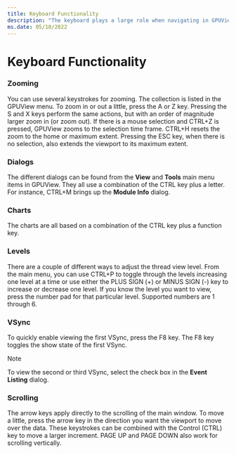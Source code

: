 ```yaml
---
title: Keyboard Functionality
description: "The keyboard plays a large role when navigating in GPUView."
ms.date: 05/10/2022
---
```


# Keyboard Functionality

### Zooming  

You can use several keystrokes for zooming. The collection is listed in the GPUView menu. To zoom in or out a little, press the A or Z key. Pressing the S and X keys perform the same actions, but with an order of magnitude larger zoom in (or zoom out). If there is a mouse selection and CTRL+Z is pressed, GPUView zooms to the selection time frame. CTRL+H resets the zoom to the home or maximum extent. Pressing the ESC key, when there is no selection, also extends the viewport to its maximum extent. 

### Dialogs  

The different dialogs can be found from the **View** and **Tools** main menu items in GPUView. They all use a combination of the CTRL key plus a letter. For instance, CTRL+M brings up the **Module Info** dialog.

### Charts  

The charts are all based on a combination of the CTRL key plus a function key.

### Levels  

There are a couple of different ways to adjust the thread view level. From the main menu, you can use CTRL+P to toggle through the levels increasing one level at a time or use either the PLUS SIGN (+) or MINUS SIGN (-) key to increase or decrease one level. If you know the level you want to view, press the number pad for that particular level. Supported numbers are 1 through 6.

### VSync  

To quickly enable viewing the first VSync, press the F8 key. The F8 key toggles the show state of the first VSync. 

> [!NOTE]
> To view the second or third VSync, select the check box in the **Event Listing** dialog.

### Scrolling  

The arrow keys apply directly to the scrolling of the main window. To move a little, press the arrow key in the direction you want the viewport to move over the data. These keystrokes can be combined with the Control (CTRL) key to move a larger increment. PAGE UP and PAGE DOWN also work for scrolling vertically.

